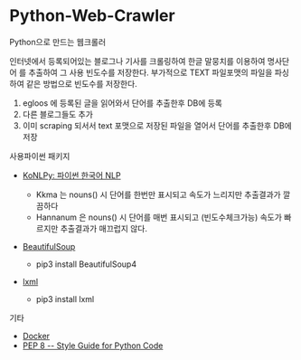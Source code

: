 # Python-Web-Crawler
Python으로 만드는 웹크롤러

인터넷에서 등록되어있는 블로그나 기사를 크롤링하여 한글 말뭉치를 이용하여 명사단어
를 추출하여 그 사용 빈도수를 저장한다.
부가적으로 TEXT 파일포맷의 파일을 파싱하여 같은 방법으로 빈도수를 저장한다. 
 
1. egloos 에 등록된 글을 읽어와서 단어를 추출한후  DB에 등록
1. 다른 블로그들도 추가
2. 이미 scraping 되서서 text 포맷으로 저장된 파일을 열어서 단어를 추출한후 DB에 저장

사용파이썬 패키지
- [KoNLPy: 파이썬 한국어 NLP](http://konlpy.org/ko/latest/)
    - Kkma 는 nouns() 시 단어를 한번만 표시되고 속도가 느리지만 추출결과가 깔끔하다
    - Hannanum 은 nouns() 시 단어를 매번 표시되고 (빈도수체크가능) 속도가 빠르지만 추출결과가 매끄럽지 않다.
    
- [BeautifulSoup](https://www.crummy.com/software/BeautifulSoup/)
    - pip3 install BeautifulSoup4
    
- [lxml]()
    - pip3 install lxml

기타
- [Docker](https://docs.docker.com/engine/installation/mac/)
- [PEP 8 -- Style Guide for Python Code](https://www.python.org/dev/peps/pep-0008/)